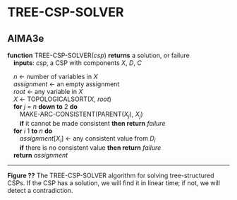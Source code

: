 # TREE-CSP-SOLVER

## AIMA3e
__function__ TREE-CSP-SOLVER(_csp_) __returns__ a solution, or failure  
&emsp;__inputs__: _csp_, a CSP with components _X_, _D_, _C_  

&emsp;_n_ &larr; number of variables in _X_  
&emsp;_assignment_ &larr; an empty assignment  
&emsp;_root_ &larr; any variable in _X_  
&emsp;_X_ &larr; TOPOLOGICALSORT(_X_, _root_)  
&emsp;__for__ _j_ = _n_ __down to__ 2 __do__  
&emsp;&emsp;MAKE\-ARC\-CONSISTENT(PARENT(_X<sub>j</sub>_), _X<sub>j</sub>_)  
&emsp;&emsp;__if__ it cannot be made consistent __then return__ _failure_  
&emsp;__for__ _i_ 1 __to__ _n_ __do__  
&emsp;&emsp;_assignment_[_X<sub>i</sub>_] &larr; any consistent value from _D<sub>i</sub>_  
&emsp;&emsp;__if__ there is no consistent value __then return__ _failure_  
&emsp;__return__ _assignment_

---
__Figure ??__ The TREE-CSP-SOLVER algorithm for solving tree\-structured CSPs. If the CSP has a solution, we will find it in linear time; if not, we will detect a contradiction.
